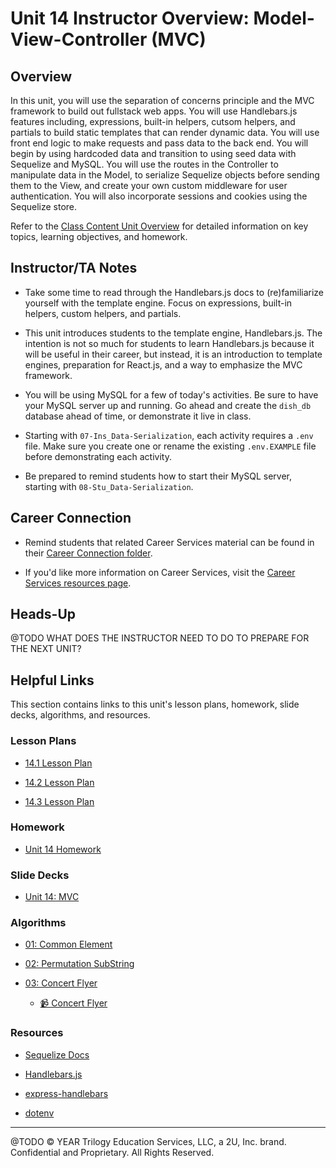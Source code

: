 # Unit 14 Instructor Overview: Model-View-Controller (MVC)

## Overview

In this unit, you will use the separation of concerns principle and the MVC framework to build out fullstack web apps. You will use Handlebars.js features including, expressions, built-in helpers, cutsom helpers, and partials to build static templates that can render dynamic data. You will use front end logic to make requests and pass data to the back end. You will begin by using hardcoded data and transition to using seed data with Sequelize and MySQL. You will use the routes in the Controller to manipulate data in the Model, to serialize Sequelize objects before sending them to the View, and create your own custom middleware for user authentication. You will also incorporate sessions and cookies using the Sequelize store. 

Refer to the [Class Content Unit Overview](../../../01-Class-Content/14-MVC/README.md) for detailed information on key topics, learning objectives, and homework.

## Instructor/TA Notes

* Take some time to read through the Handlebars.js docs to (re)familiarize yourself with the template engine. Focus on expressions, built-in helpers, custom helpers, and partials.

* This unit introduces students to the template engine, Handlebars.js. The intention is not so much for students to learn Handlebars.js because it will be useful in their career, but instead, it is an introduction to template engines, preparation for React.js, and a way to emphasize the MVC framework.

* You will be using MySQL for a few of today's activities. Be sure to have your MySQL server up and running. Go ahead and create the `dish_db` database ahead of time, or demonstrate it live in class.

* Starting with `07-Ins_Data-Serialization`, each activity requires a `.env` file. Make sure you create one or rename the existing `.env.EXAMPLE` file before demonstrating each activity.

* Be prepared to remind students how to start their MySQL server, starting with `08-Stu_Data-Serialization`.

## Career Connection

* Remind students that related Career Services material can be found in their [Career Connection folder](../../../01-Class-Content/14-MVC/04-Career-Connection/README.md).

* If you'd like more information on Career Services, visit the [Career Services resources page](http://bit.ly/CodingCS).

## Heads-Up

@TODO WHAT DOES THE INSTRUCTOR NEED TO DO TO PREPARE FOR THE NEXT UNIT?

## Helpful Links

This section contains links to this unit's lesson plans, homework, slide decks, algorithms, and resources.

### Lesson Plans

  * [14.1 Lesson Plan](01-Handlebars/14.1-LESSON-PLAN.md)

  * [14.2 Lesson Plan](02-Day_Authentication/14.2-LESSON-PLAN.md)
  
  * [14.3 Lesson Plan](03-Day_Review/14.3-LESSON-PLAN.md)

### Homework

  * [Unit 14 Homework](../../../01-Class-Content/14-MVC/02-Homework)

### Slide Decks

  * [Unit 14: MVC](https://docs.google.com/presentation/d/1rb2QnbKkUfmwqfUEpdQjV8x6S18ShB1BRdLggIVq6yU/edit?usp=sharing)

### Algorithms

  * [01: Common Element](../../../01-Class-Content/14-MVC/03-Algorithms/01-common-element/)

  * [02: Permutation SubString](../../../01-Class-Content/14-MVC/03-Algorithms/02-permutation-substring/)

  * [03: Concert Flyer]()

    * [📹 Concert Flyer]()

### Resources

  * [Sequelize Docs](https://sequelize.org/master/)

  * [Handlebars.js](https://handlebarsjs.com/)

  * [express-handlebars](https://www.npmjs.com/package/express-handlebars)

  * [dotenv](https://www.npmjs.com/package/dotenv)

---
@TODO © YEAR Trilogy Education Services, LLC, a 2U, Inc. brand. Confidential and Proprietary. All Rights Reserved.
